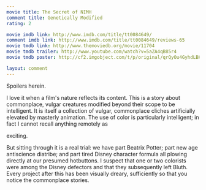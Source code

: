 ```yaml
---
movie title: The Secret of NIMH
comment title: Genetically Modified
rating: 2

movie imdb link: http://www.imdb.com/title/tt0084649/
comment imdb link: http://www.imdb.com/title/tt0084649/reviews-65
movie tmdb link: http://www.themoviedb.org/movie/11704
movie tmdb trailer: http://www.youtube.com/watch?v=5aZA4qB85r4
movie tmdb poster: http://cf2.imgobject.com/t/p/original/qrQyOu4GyhdLBKaMdvVxJapde98.jpg

layout: comment
---
```


Spoilers herein.

I love it when a film's nature reflects its content. This is a story about commonplace,  vulgar creatures modified beyond their scope to be intelligent. It is itself a collection of  vulgar, commonplace cliches artificially elevated by masterly animation. The use of color  is particularly intelligent; in fact I cannot recall anything remotely as

exciting.

But sitting through it is a real trial: we have part Beatrix Potter; part new age antiscience  diatribe; and part tired Disney character formula all plowing directly at our presumed  hotbuttons. I suspect that one or two colorists were among the Disney defectors and that  they subsequently left Bluth. Every project after this has been visually dreary, sufficiently  so that you notice the commonplace stories.